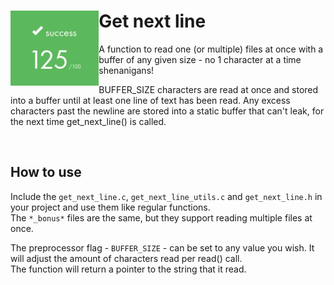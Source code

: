 # Get next line <img align="left" src="https://github.com/susikohmelo/getnextline/blob/main/readme_files/score.png" height="120"/>
A function to read one (or multiple) files at once with a buffer of any given size - no 1 character at a time shenanigans!

BUFFER_SIZE characters are read at once and stored into a buffer until at least one line of text has been read. Any excess characters past the newline are stored into a static buffer that can't leak, for the next time get_next_line() is called.

<br/>

## How to use
Include the `get_next_line.c`, `get_next_line_utils.c` and `get_next_line.h` in your project and use them like regular functions.<br/>
The `*_bonus*` files are the same, but they support reading multiple files at once.

The preprocessor flag - `BUFFER_SIZE` - can be set to any value you wish. It will adjust the amount of characters read per read() call.<br/>
The function will return a pointer to the string that it read.
